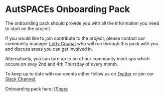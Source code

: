 # AutSPACEs Onboarding Pack

The onboarding pack should provide you with all the information you need to start on the project. 

If you would like to join contribute to the project, please contact our community manager [Lotty Coupat](mailto:ccoupat@turing.ac.uk) who will run through this pack with you and discuss areas you can get involved in. 

Alternatively, you can turn up to on of our community meet ups which occure on evey 2nd and 4th Thursday of every month. 

To keep up to date with our events either follow us on [Twitter](https://twitter.com/AutSpaces) or join our [Slack Channel](https://openhumans.slack.com/archives/CNMECPNCD).

Onboarding pack here:
[!][here](https://docs.google.com/presentation/d/1FxFTio4Wg70_EzeMy5JTonsJU2OWlpuWRXDCVMRlZHc/edit#slide=id.p5)









